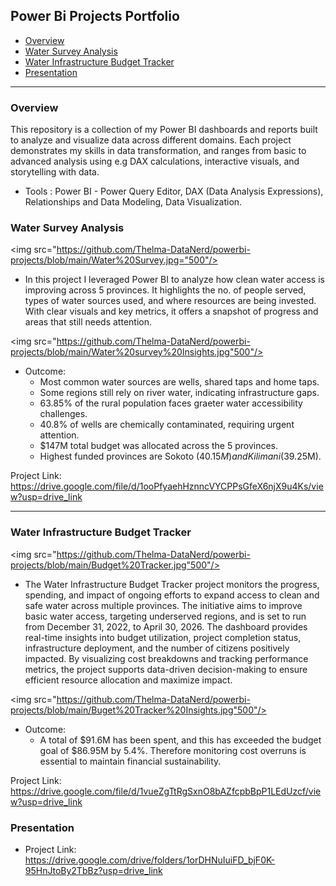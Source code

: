## Power Bi Projects Portfolio
- [Overview](#overview)
- [Water Survey Analysis](#water-survey-analysis)
- [Water Infrastructure Budget Tracker](#water-infrastructure-budget-tracker)
- [Presentation](#presentation)

---

### Overview
This repository is a collection of my Power BI dashboards and reports built to analyze and visualize data across different domains. Each project demonstrates my skills in data transformation, and ranges from basic to advanced analysis using e.g DAX calculations, interactive visuals, and storytelling with data.
- Tools : Power BI - Power Query Editor, DAX (Data Analysis Expressions), Relationships and Data Modeling, Data Visualization.

### Water Survey Analysis
<img src="https://github.com/Thelma-DataNerd/powerbi-projects/blob/main/Water%20Survey.jpg="500"/>  

- In this project I leveraged Power BI to analyze how clean water access is improving across 5 provinces. It highlights the no. of people served, types of water sources used, and where resources are being invested. With clear visuals and key metrics, it offers a snapshot of progress and areas that still needs attention.

 <img src="https://github.com/Thelma-DataNerd/powerbi-projects/blob/main/Water%20survey%20Insights.jpg"500"/>  
- Outcome:
   * Most common water sources are wells, shared taps and home taps.
   * Some regions still rely on river water, indicating infrastructure gaps.
   * 63.85% of the rural population faces graeter water accessibility challenges.
   * 40.8% of wells are chemically contaminated, requiring urgent attention.
   * $147M total budget was allocated across the 5 provinces.
   * Highest funded provinces are Sokoto ($40.15M) and Kilimani ($39.25M).

Project Link: https://drive.google.com/file/d/1ooPfyaehHznncVYCPPsGfeX6njX9u4Ks/view?usp=drive_link

---
### Water Infrastructure Budget Tracker
<img src="https://github.com/Thelma-DataNerd/powerbi-projects/blob/main/Budget%20Tracker.jpg"500"/> 

- The Water Infrastructure Budget Tracker project monitors the progress, spending, and impact of ongoing efforts to expand access to clean and safe water across multiple provinces. The initiative aims to improve basic water access, targeting underserved regions, and is set to run from December 31, 2022, to April 30, 2026. The dashboard provides real-time insights into budget utilization, project completion status, infrastructure deployment, and the number of citizens positively impacted. By visualizing cost breakdowns and tracking performance metrics, the project supports data-driven decision-making to ensure efficient resource allocation and maximize impact.
  
<img src="https://github.com/Thelma-DataNerd/powerbi-projects/blob/main/Buget%20Tracker%20Insights.jpg"500"/> 
- Outcome:
   * A total of $91.6M has been spent, and this has exceeded the budget goal of $86.95M by 5.4%. Therefore monitoring cost overruns is essential to maintain financial sustainability.
  
Project Link: https://drive.google.com/file/d/1vueZgTtRgSxnO8bAZfcpbBpP1LEdUzcf/view?usp=drive_link


### Presentation
 * Project Link: https://drive.google.com/drive/folders/1orDHNuIuiFD_bjF0K-95HnJtoBy2TbBz?usp=drive_link
